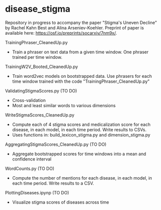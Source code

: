 # disease_stigma
Repository in progress to accompany the paper "Stigma's Uneven Decline" by Rachel Kahn Best and Alina Arseniev-Koehler. Preprint of paper is available here: https://osf.io/preprints/socarxiv/7nm9x/. 

TrainingPhraser_CleanedUp.py
* Train a phraser on text data from a given time window. One phraser trained per time window. 

TrainingW2V_Booted_CleanedUp.py
* Train word2vec models on bootstrapped data. Use phrasers for each time window trained with the code "TrainingPhraser_CleanedUp.py"

ValidatingStigmaScores.py (TO DO)
* Cross-validation
* Most and least similar words to various dimensions

WriteStigmaScores_CleanedUp.py
* Compute each of 4 stigma scores and medicalization score for each disease, in each model, in each time period. Write results to CSVs.
* Uses functions in:  build_lexicon_stigma.py and dimension_stigma.py

AggregatingStigmaScores_CleanedUp.py (TO DO)
* Aggregate bootstrapped scores for time windows into a mean and confidence interval 

WordCounts.py (TO DO)
* Compute the number of mentions for each disease, in each model, in each time period. Write results to a CSV.

PlottingDiseases.ipynp (TO DO)
* Visualize stigma scores of diseases across time
